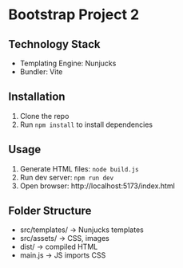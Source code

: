 # Bootstrap Project 2

## Technology Stack
- Templating Engine: Nunjucks
- Bundler: Vite

## Installation
1. Clone the repo
2. Run `npm install` to install dependencies

## Usage
1. Generate HTML files: `node build.js`
2. Run dev server: `npm run dev`
3. Open browser: http://localhost:5173/index.html

## Folder Structure
- src/templates/ → Nunjucks templates
- src/assets/ → CSS, images
- dist/ → compiled HTML
- main.js → JS imports CSS
